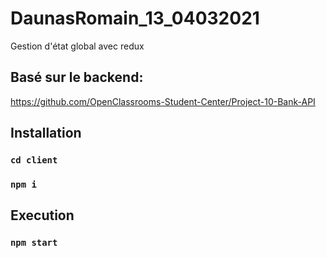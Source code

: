 # DaunasRomain_13_04032021
Gestion d'état global avec redux 

## Basé sur le backend:
https://github.com/OpenClassrooms-Student-Center/Project-10-Bank-API

## Installation

### `cd client`

### `npm i`

## Execution

### `npm start`
